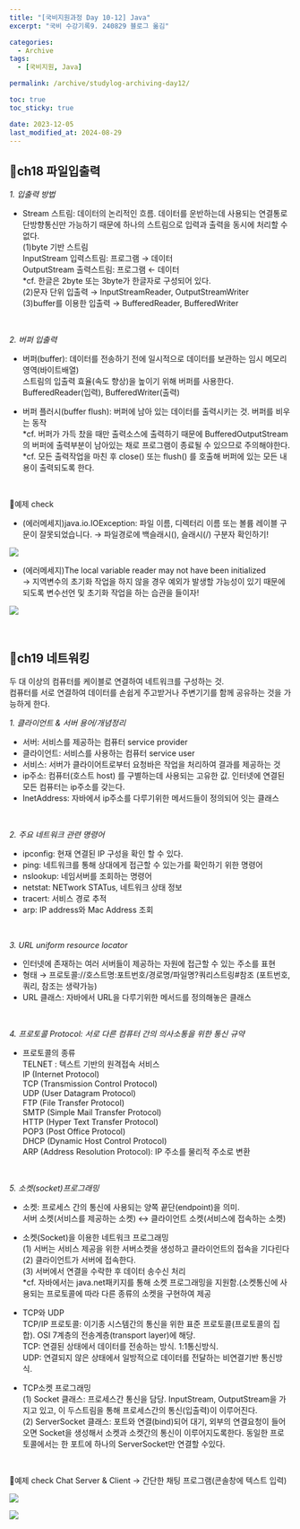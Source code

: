 ```yaml
---
title: "[국비지원과정 Day 10-12] Java"
excerpt: "국비 수강기록9. 240829 블로그 옮김"

categories:
  - Archive
tags:
  - [국비지원, Java]

permalink: /archive/studylog-archiving-day12/

toc: true
toc_sticky: true

date: 2023-12-05
last_modified_at: 2024-08-29
---
```


## 📕ch18 파일입출력

*1. 입출력 방법*
- Stream 스트림: 데이터의 논리적인 흐름. 데이터를 운반하는데 사용되는 연결통로<br/>
단방향통신만 가능하기 때문에 하나의 스트림으로 입력과 출력을 동시에 처리할 수 없다.<br/>
(1)byte 기반 스트림 <br/>
InputStream 입력스트림: 프로그램 → 데이터 <br/>
OutputStream 출력스트림: 프로그램 ← 데이터<br/>
	\*cf. 한글은 2byte 또는 3byte가 한글자로 구성되어 있다.<br/>
    (2)문자 단위 입출력 → InputStreamReader, OutputStreamWriter    <br/>
(3)buffer를 이용한 입출력 → BufferedReader, BufferedWriter<br/>

<br/>

*2. 버퍼 입출력*
- 버퍼(buffer): 데이터를 전송하기 전에 일시적으로 데이터를 보관하는 임시 메모리 영역(바이트배열)<br/>
	스트림의 입출력 효율(속도 향상)을 높이기 위해 버퍼를 사용한다.<br/>
 	BufferedReader(입력), BufferedWriter(출력)

- 버퍼 플러시(buffer flush): 버퍼에 남아 있는 데이터를 출력시키는 것. 버퍼를 비우는 동작<br/>
\*cf. 버퍼가 가득 찼을 때만 출력소스에 출력하기 때문에 BufferedOutputStream의 버퍼에 출력부분이 남아있는 채로 프로그램이 종료될 수 있으므로 주의해야한다. <br/>
\*cf. 모든 출력작업을 마친 후 close() 또는 flush() 를 호출해 버퍼에 있는 모든 내용이 출력되도록 한다.<br/>

<br/>

📌예제 check
- (에러메세지)java.io.IOException: 파일 이름, 디렉터리 이름 또는 볼륨 레이블 구문이 잘못되었습니다. → 파일경로에 백슬래시(\), 슬래시(/) 구분자 확인하기!
  
![](https://velog.velcdn.com/images/92miindy/post/2b9955be-c8da-4432-bb39-de55762aa85e/image.png)


- (에러메세지)The local variable reader may not have been initialized<br/>
→ 지역변수의 초기화 작업을 하지 않을 경우 예외가 발생할 가능성이 있기 때문에 되도록 변수선언 및 초기화 작업을 하는 습관을 들이자!

![](https://velog.velcdn.com/images/92miindy/post/bb30c4dc-d3e1-474b-8d0a-abf2989e31bb/image.png)

<br/>

## 📕ch19 네트워킹 

두 대 이상의 컴퓨터를 케이블로 연결하여 네트워크를 구성하는 것.<br/>
컴퓨터를 서로 연결하여 데이터를 손쉽게 주고받거나 주변기기를 함께 공유하는 것을 가능하게 한다.<br/>

*1. 클라이언트 & 서버 용어/개념정리*
- 서버: 서비스를 제공하는 컴퓨터 service provider
- 클라이언트: 서비스를 사용하는 컴퓨터 service user
- 서비스: 서버가 클라이어트로부터 요청바은 작업을 처리하여 결과를 제공하는 것
- ip주소: 컴퓨터(호스트 host) 를 구별하는데 사용되는 고유한 값. 인터넷에 연결된 모든 컴퓨터는 ip주소를 갖는다.
- InetAddress: 자바에서 ip주소를 다루기위한 메서드들이 정의되어 잇는 클래스

<br/>

*2. 주요 네트워크 관련 명령어*
- ipconfig: 현재 연결된 IP 구성을 확인 할 수 있다.
- ping: 네트워크를 통해 상대에게 접근할 수 있는가를 확인하기 위한 명령어
- nslookup: 네임서버를 조회하는 명령어
- netstat: NETwork STATus, 네트워크 상태 정보
- tracert: 서비스 경로 추적
- arp: IP address와 Mac Address 조회

<br/>

*3. URL uniform resource locator*

- 인터넷에 존재하는 여러 서버들이 제공하는 자원에 접근할 수 있는 주소를 표현
- 형태 → 프로토콜://호스트명:포트번호/경로명/파일명?쿼리스트링#참조 (포트번호, 쿼리, 참조는 생략가능)
- URL 클래스: 자바에서 URL을 다루기위한 메서드를 정의해놓은 클래스

<br/>

*4. 프로토콜 Protocol: 서로 다른 컴퓨터 간의 의사소통을 위한 통신 규약*

- 프로토콜의 종류<br/>
TELNET : 텍스트 기반의 원격접속 서비스<br/>
IP (Internet Protocol)<br/>
TCP (Transmission Control Protocol)<br/>
UDP (User Datagram Protocol)<br/>
FTP (File Transfer Protocol)<br/>
SMTP (Simple Mail Transfer Protocol)<br/>
HTTP (Hyper Text Transfer Protocol)  <br/>
POP3 (Post Office Protocol)<br/>
DHCP (Dynamic Host Control Protocol)  <br/>
ARP (Address Resolution Protocol): IP 주소를 물리적 주소로 변환

<br/>

*5. 소켓(socket)프로그래밍*

- 소켓: 프로세스 간의 통신에 사용되는 양쪽 끝단(endpoint)을 의미.<br/>
서버 소켓(서비스를 제공하는 소켓) ↔ 클라이언트 소켓(서비스에 접속하는 소켓)

- 소켓(Socket)을 이용한 네트워크 프로그래밍<br/>
(1) 서버는 서비스 제공을 위한 서버소켓을 생성하고 클라이언트의 접속을 기다린다<br/>
(2) 클라이언트가 서버에 접속한다.<br/>
(3) 서버에서 연결을 수락한 후 데이터 송수신 처리<br/>
\*cf. 자바에서는 java.net패키지를 통해 소켓 프로그래밍을 지원함.(소켓통신에 사용되는 프로토콜에 따라 다른 종류의 소켓을 구현하여 제공

- TCP와 UDP<br/>
TCP/IP 프로토콜: 이기종 시스템간의 통신을 위한 표준 프로토콜(프로토콜의 집합). OSI 7계층의 전송계층(transport layer)에 해당.<br/>
TCP: 연결된 상태에서 데이터를 전송하는 방식. 1:1통신방식. <br/>
UDP: 연결되지 않은 상태에서 일방적으로 데이터를 전달하는 비연결기반 통신방식.

- TCP소켓 프로그래밍<br/>
(1) Socket 클래스: 프로세스간 통신을 담당. InputStream, OutputStream을 가지고 있고, 이 두스트림을 통해 프로세스간의 통신(입출력)이 이루어진다.<br/>
(2) ServerSocket 클래스: 포트와 연결(bind)되어 대기, 외부의 연결요청이 들어오면 Socket을 생성해서 소켓과 소켓간의 통신이 이루어지도록한다. 동일한 프로토콜에서는 한 포트에 하나의 ServerSocket만 연결할 수있다.

<br/>

📌예제 check
Chat Server & Client → 간단한 채팅 프로그램(콘솔창에 텍스트 입력)

![](https://velog.velcdn.com/images/92miindy/post/7a9d1df3-ecd1-4054-bfed-a0c598102b6b/image.png)


![](https://velog.velcdn.com/images/92miindy/post/d3980c94-9199-4b10-b786-29b247c9281e/image.png)

